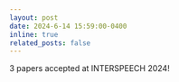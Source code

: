 ```yaml
---
layout: post
date: 2024-6-14 15:59:00-0400
inline: true
related_posts: false
---
```


3 papers accepted at INTERSPEECH 2024!